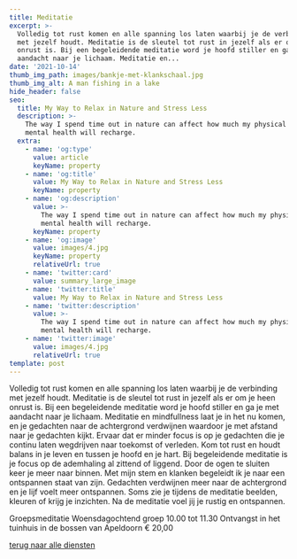 ```yaml
---
title: Meditatie
excerpt: >-
  Volledig tot rust komen en alle spanning los laten waarbij je de verbinding
  met jezelf houdt. Meditatie is de sleutel tot rust in jezelf als er om je heen
  onrust is. Bij een begeleidende meditatie word je hoofd stiller en ga je met
  aandacht naar je lichaam. Meditatie en...
date: '2021-10-14'
thumb_img_path: images/bankje-met-klankschaal.jpg
thumb_img_alt: A man fishing in a lake
hide_header: false
seo:
  title: My Way to Relax in Nature and Stress Less
  description: >-
    The way I spend time out in nature can affect how much my physical and
    mental health will recharge.
  extra:
    - name: 'og:type'
      value: article
      keyName: property
    - name: 'og:title'
      value: My Way to Relax in Nature and Stress Less
      keyName: property
    - name: 'og:description'
      value: >-
        The way I spend time out in nature can affect how much my physical and
        mental health will recharge.
      keyName: property
    - name: 'og:image'
      value: images/4.jpg
      keyName: property
      relativeUrl: true
    - name: 'twitter:card'
      value: summary_large_image
    - name: 'twitter:title'
      value: My Way to Relax in Nature and Stress Less
    - name: 'twitter:description'
      value: >-
        The way I spend time out in nature can affect how much my physical and
        mental health will recharge.
    - name: 'twitter:image'
      value: images/4.jpg
      relativeUrl: true
template: post
---
```

Volledig tot rust komen en alle spanning los laten waarbij je de verbinding met jezelf houdt. Meditatie is de sleutel tot rust in jezelf als er om je heen onrust is. Bij een begeleidende meditatie word je hoofd stiller en ga je met aandacht naar je lichaam. Meditatie en mindfullness laat je in het nu komen, en je gedachten naar de achtergrond verdwijnen waardoor je met afstand naar je gedachten kijkt. Ervaar dat er minder focus is op je gedachten die je continu laten wegdrijven naar toekomst of verleden. Kom tot rust en houdt balans in je leven en tussen je hoofd en je hart.
Bij begeleidende meditatie is je focus op de ademhaling al zittend of liggend. Door de ogen te sluiten keer je meer naar binnen. Met mijn stem en klanken begeleidt ik je naar een ontspannen staat van zijn. Gedachten verdwijnen meer naar de achtergrond en je lijf voelt meer ontspannen. Soms zie je  tijdens de meditatie beelden, kleuren of krijg je inzichten. Na de meditatie voel jij je rustig en ontspannen.

Groepsmeditatie
Woensdagochtend groep 10.00 tot 11.30 
Ontvangst in het tuinhuis in de bossen van Apeldoorn 
€ 20,00

[terug naar alle diensten](/diensten-voor-jou)
